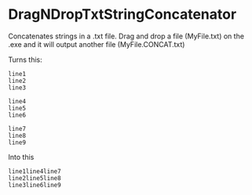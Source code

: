 # DragNDropTxtStringConcatenator
Concatenates strings in a .txt file. Drag and drop a file (MyFile.txt) on the .exe and it will output another file (MyFile.CONCAT.txt)

Turns this:
```
line1
line2
line3

line4
line5
line6

line7
line8
line9
```
Into this
```
line1line4line7
line2line5line8
line3line6line9
```
